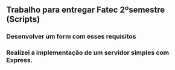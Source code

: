 ## Trabalho para entregar Fatec 2ºsemestre (Scripts)

### Desenvolver um form com esses requisitos

### Realizei a implementação de um servidor simples com Express.